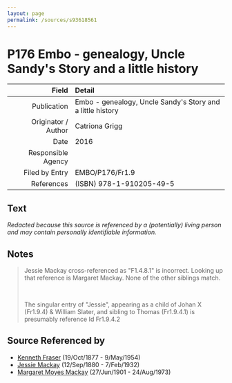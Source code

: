 ```yaml
---
layout: page
permalink: /sources/s93618561
---
```


# P176 Embo - genealogy, Uncle Sandy's Story and a little history

Field | Detail
---:|:---
Publication | Embo - genealogy, Uncle Sandy's Story and a little history
Originator / Author | Catriona Grigg
Date | 2016
Responsible Agency | 
Filed by Entry | EMBO/P176/Fr1.9
References | (ISBN) 978-1-910205-49-5

## Text

_Redacted because this source is referenced by a (potentially) living person and may contain personally identifiable information._

## Notes

> Jessie Mackay cross-referenced as "F1.4.8.1" is incorrect. Looking up that reference is Margaret Mackay. None of the other siblings match.
>
> <br/>
>
> The singular entry of "Jessie", appearing as a child of Johan X (Fr1.9.4) & William Slater, and sibling to Thomas (Fr1.9.4.1) is presumably reference Id Fr1.9.4.2
>


## Source Referenced by

* [Kenneth Fraser](../people/@91376191@-kenneth-fraser-b1877-10-19-d1954-5-9.md) (19/Oct/1877 - 9/May/1954)
* [Jessie Mackay](../people/@32677248@-jessie-mackay-b1880-9-12-d1932-2-7.md) (12/Sep/1880 - 7/Feb/1932)
* [Margaret Moyes Mackay](../people/@178005@-margaret-moyes-mackay-b1901-6-27-d1973-8-24.md) (27/Jun/1901 - 24/Aug/1973)
